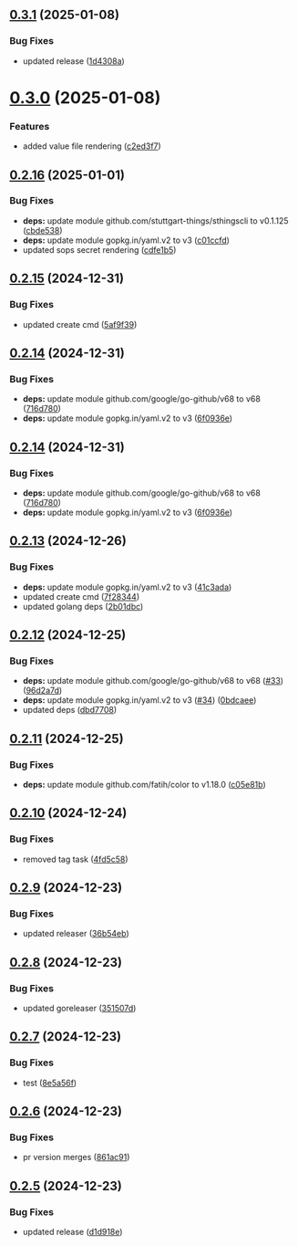 ## [0.3.1](https://github.com/stuttgart-things/kaeffken/compare/v0.3.0...v0.3.1) (2025-01-08)


### Bug Fixes

* updated release ([1d4308a](https://github.com/stuttgart-things/kaeffken/commit/1d4308a02aa63588863e038469a5e5286667c1f3))

# [0.3.0](https://github.com/stuttgart-things/kaeffken/compare/v0.2.16...v0.3.0) (2025-01-08)


### Features

* added value file rendering ([c2ed3f7](https://github.com/stuttgart-things/kaeffken/commit/c2ed3f79fa485436fa48f0d61fca8fb42e6a1949))

## [0.2.16](https://github.com/stuttgart-things/kaeffken/compare/v0.2.15...v0.2.16) (2025-01-01)


### Bug Fixes

* **deps:** update module github.com/stuttgart-things/sthingscli to v0.1.125 ([cbde538](https://github.com/stuttgart-things/kaeffken/commit/cbde53877d3634d42957a2ab6ba694c8d8febc27))
* **deps:** update module gopkg.in/yaml.v2 to v3 ([c01ccfd](https://github.com/stuttgart-things/kaeffken/commit/c01ccfd30d617ba2da0f22ac8360f356d9d1634c))
* updated sops secret rendering ([cdfe1b5](https://github.com/stuttgart-things/kaeffken/commit/cdfe1b50044d5e34decd6070bea214a17e0030d0))

## [0.2.15](https://github.com/stuttgart-things/kaeffken/compare/v0.2.14...v0.2.15) (2024-12-31)


### Bug Fixes

* updated create cmd ([5af9f39](https://github.com/stuttgart-things/kaeffken/commit/5af9f3936059fbddce4b63aa1692292fc2712519))

## [0.2.14](https://github.com/stuttgart-things/kaeffken/compare/v0.2.13...v0.2.14) (2024-12-31)


### Bug Fixes

* **deps:** update module github.com/google/go-github/v68 to v68 ([716d780](https://github.com/stuttgart-things/kaeffken/commit/716d780a87d298766c73f094987bf63cb346d3cd))
* **deps:** update module gopkg.in/yaml.v2 to v3 ([6f0936e](https://github.com/stuttgart-things/kaeffken/commit/6f0936e6ec836726ecb8cb770a126cb4fb70d569))

## [0.2.14](https://github.com/stuttgart-things/kaeffken/compare/v0.2.13...v0.2.14) (2024-12-31)


### Bug Fixes

* **deps:** update module github.com/google/go-github/v68 to v68 ([716d780](https://github.com/stuttgart-things/kaeffken/commit/716d780a87d298766c73f094987bf63cb346d3cd))
* **deps:** update module gopkg.in/yaml.v2 to v3 ([6f0936e](https://github.com/stuttgart-things/kaeffken/commit/6f0936e6ec836726ecb8cb770a126cb4fb70d569))

## [0.2.13](https://github.com/stuttgart-things/kaeffken/compare/v0.2.12...v0.2.13) (2024-12-26)


### Bug Fixes

* **deps:** update module gopkg.in/yaml.v2 to v3 ([41c3ada](https://github.com/stuttgart-things/kaeffken/commit/41c3ada2ab01786a37d5f84e13416c72b13bb282))
* updated create cmd ([7f28344](https://github.com/stuttgart-things/kaeffken/commit/7f2834400149d5676005b7fe98d6f0604386377b))
* updated golang deps ([2b01dbc](https://github.com/stuttgart-things/kaeffken/commit/2b01dbc6875da643ae5ad8aca44231418368134b))

## [0.2.12](https://github.com/stuttgart-things/kaeffken/compare/v0.2.11...v0.2.12) (2024-12-25)


### Bug Fixes

* **deps:** update module github.com/google/go-github/v68 to v68 ([#33](https://github.com/stuttgart-things/kaeffken/issues/33)) ([96d2a7d](https://github.com/stuttgart-things/kaeffken/commit/96d2a7d464e457bc15eee8f0c2b38585b200a971))
* **deps:** update module gopkg.in/yaml.v2 to v3 ([#34](https://github.com/stuttgart-things/kaeffken/issues/34)) ([0bdcaee](https://github.com/stuttgart-things/kaeffken/commit/0bdcaee2a4319b9113fa463fa2847144bae9fc2e))
* updated deps ([dbd7708](https://github.com/stuttgart-things/kaeffken/commit/dbd770811017f240887a6f6685e5f1fc316da0f7))

## [0.2.11](https://github.com/stuttgart-things/kaeffken/compare/v0.2.10...v0.2.11) (2024-12-25)


### Bug Fixes

* **deps:** update module github.com/fatih/color to v1.18.0 ([c05e81b](https://github.com/stuttgart-things/kaeffken/commit/c05e81b1cfda53b3af32c9978ebdf4ac15c7eea5))

## [0.2.10](https://github.com/stuttgart-things/kaeffken/compare/v0.2.9...v0.2.10) (2024-12-24)


### Bug Fixes

* removed tag task ([4fd5c58](https://github.com/stuttgart-things/kaeffken/commit/4fd5c58b791e4861687b1db069952e7baca6f73f))

## [0.2.9](https://github.com/stuttgart-things/kaeffken/compare/v0.2.8...v0.2.9) (2024-12-23)


### Bug Fixes

* updated releaser ([36b54eb](https://github.com/stuttgart-things/kaeffken/commit/36b54ebd2c9a3f88081bdb47d59936769f8fac3d))

## [0.2.8](https://github.com/stuttgart-things/kaeffken/compare/v0.2.7...v0.2.8) (2024-12-23)


### Bug Fixes

* updated goreleaser ([351507d](https://github.com/stuttgart-things/kaeffken/commit/351507d895ed20d4beb44541ae84807c1838bb8a))

## [0.2.7](https://github.com/stuttgart-things/kaeffken/compare/v0.2.6...v0.2.7) (2024-12-23)


### Bug Fixes

* test ([8e5a56f](https://github.com/stuttgart-things/kaeffken/commit/8e5a56f750364b03680e5c57eef6cf797e72d358))

## [0.2.6](https://github.com/stuttgart-things/kaeffken/compare/v0.2.5...v0.2.6) (2024-12-23)


### Bug Fixes

* pr version merges ([861ac91](https://github.com/stuttgart-things/kaeffken/commit/861ac918244fddfaead3604abf04e7cfaba5813a))

## [0.2.5](https://github.com/stuttgart-things/kaeffken/compare/v0.2.4...v0.2.5) (2024-12-23)


### Bug Fixes

* updated release ([d1d918e](https://github.com/stuttgart-things/kaeffken/commit/d1d918e5d9a9b807ddb198dbd285d00e1e869c7a))

